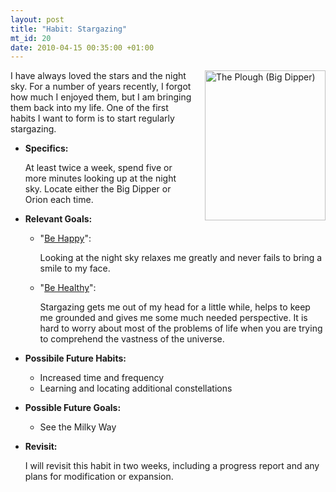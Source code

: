 ```yaml
--- 
layout: post
title: "Habit: Stargazing"
mt_id: 20
date: 2010-04-15 00:35:00 +01:00
---
```

<a href="http://www.flickr.com/photos/donaldmacleod/4151167556/" title="The Plough (Big Dipper) by Donald Macleod, on Flickr"><img src="http://farm3.static.flickr.com/2675/4151167556_91b9dc47bf_m_d.jpg" width="193" height="240" alt="The Plough (Big Dipper)" class="mt-image-right" style="float: right; margin: 0 0 20px 20px;" /></a>

I have always loved the stars and the night sky.  For a number of years recently, I forgot how much I enjoyed them, but I am bringing them back into my life.  One of the first habits I want to form is to start regularly stargazing.

* **Specifics:**

    At least twice a week, spend five or more minutes looking up at the night sky.  Locate either the Big Dipper or Orion each time.
* **Relevant Goals:**
    * "[Be Happy][happy]":

        Looking at the night sky relaxes me greatly and never fails to bring a smile to my face.
    * "[Be Healthy][healthy]":

        Stargazing gets me out of my head for a little while, helps to keep me grounded and gives me some much needed perspective.  It is hard to worry about most of the problems of life when you are trying to comprehend the vastness of the universe.
* **Possibile Future Habits:**
    * Increased time and frequency
    * Learning and locating additional constellations
* **Possible Future Goals:**
    * See the Milky Way
* **Revisit:**

    I will revisit this habit in two weeks, including a progress report and any plans for modification or expansion.

  [healthy]: http://rayners.org/goals/be-healthy/
  [happy]: http://rayners.org/goals/be-happy/ 
